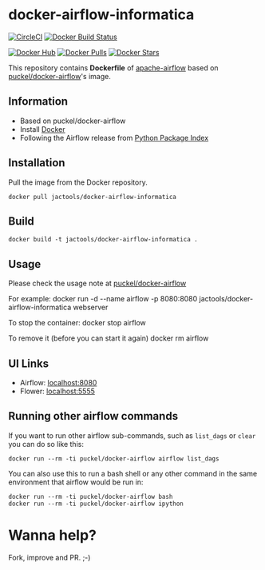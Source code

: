 # docker-airflow-informatica
[![CircleCI](https://circleci.com/gh/jactools/docker-airflow-informatica/tree/master.svg?style=svg)](https://circleci.com/gh/jactools/docker-airflow-informatica/tree/master)
[![Docker Build Status](https://img.shields.io/docker/build/jactools/docker-airflow-informatica.svg)]()

[![Docker Hub](https://img.shields.io/badge/docker-ready-blue.svg)](https://hub.docker.com/r/jactools/docker-airflow-informatica/)
[![Docker Pulls](https://img.shields.io/docker/pulls/jactools/docker-airflow-informatica.svg)]()
[![Docker Stars](https://img.shields.io/docker/stars/jactools/docker-airflow-informatica.svg)]()

This repository contains **Dockerfile** of [apache-airflow](https://github.com/apache/incubator-airflow) based on [puckel/docker-airflow](https://hub.docker.com/r/puckel/docker-airflow)'s image.

## Information

* Based on puckel/docker-airflow 
* Install [Docker](https://www.docker.com/)
* Following the Airflow release from [Python Package Index](https://pypi.python.org/pypi/apache-airflow)

## Installation

Pull the image from the Docker repository.

    docker pull jactools/docker-airflow-informatica

## Build

    docker build -t jactools/docker-airflow-informatica .

## Usage

Please check the usage note at [puckel/docker-airflow](https://github.com/puckel/docker-airflow)

For example:
    docker run -d --name airflow -p 8080:8080 jactools/docker-airflow-informatica webserver

To stop the container:
    docker stop airflow

To remove it (before you can start it again)
    docker rm airflow

## UI Links

- Airflow: [localhost:8080](http://localhost:8080/)
- Flower: [localhost:5555](http://localhost:5555/)


## Running other airflow commands

If you want to run other airflow sub-commands, such as `list_dags` or `clear` you can do so like this:

    docker run --rm -ti puckel/docker-airflow airflow list_dags

You can also use this to run a bash shell or any other command in the same environment that airflow would be run in:

    docker run --rm -ti puckel/docker-airflow bash
    docker run --rm -ti puckel/docker-airflow ipython

# Wanna help?

Fork, improve and PR. ;-)
